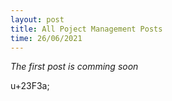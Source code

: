 ```yaml
---
layout: post
title: All Poject Management Posts
time: 26/06/2021
---
```


*The first post is comming soon* <meta charset=“UTF-8”> <p>u+23F3a;<p>
